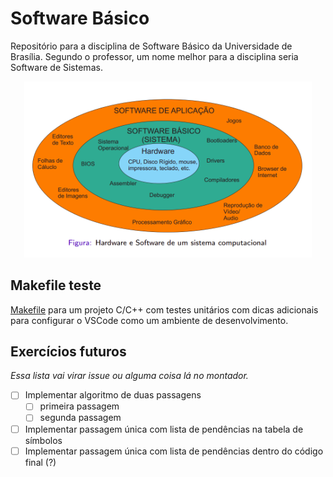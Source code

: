 # Software Básico
Repositório para a disciplina de Software Básico da Universidade de Brasília. Segundo o professor, um nome melhor para a disciplina seria Software de Sistemas.

<div style="text-align: center;" >
  <img width="460" src="./.github/sb-big-picture.png">
</div>


## Makefile teste
[Makefile](./makefile-teste.md) para um projeto C/C++ com testes unitários com dicas adicionais para configurar o VSCode como um ambiente de desenvolvimento.


## Exercícios futuros

_Essa lista vai virar issue ou alguma coisa lá no montador._

- [ ] Implementar algoritmo de duas passagens
  - [ ] primeira passagem
  - [ ] segunda passagem

- [ ] Implementar passagem única com lista de pendências na tabela de símbolos
- [ ] Implementar passagem única com lista de pendências dentro do código final (?)
